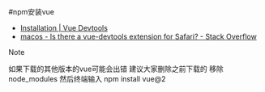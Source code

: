 #npm安装vue
- [Installation | Vue Devtools](https://devtools.vuejs.org/guide/installation.html#standalone)
- [macos - Is there a vue-devtools extension for Safari? - Stack Overflow](https://stackoverflow.com/questions/47833789/is-there-a-vue-devtools-extension-for-safari)

>[!note]
>如果下载的其他版本的vue可能会出错  建议大家删除之前下载的 移除node_modules 然后终端输入 npm install vue@2